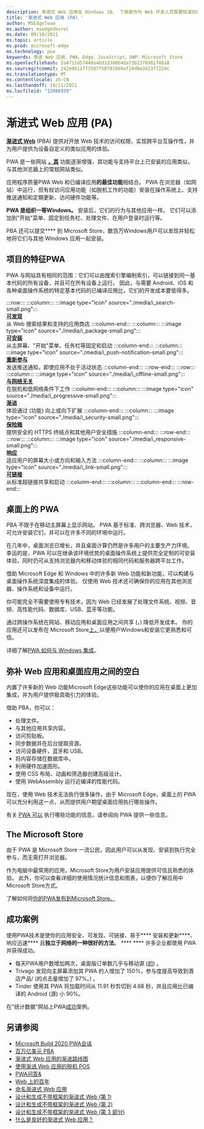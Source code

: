 ```yaml
---
description: 渐进式 Web 应用在 Windows 10。 下面是作为 Web 开发人员需要知道的所有内容。
title: '渐进式 Web 应用 (PA) '
author: MSEdgeTeam
ms.author: msedgedevrel
ms.date: 09/10/2021
ms.topic: article
ms.prod: microsoft-edge
ms.technology: pwa
keywords: 渐进 Web 应用、PWA、Edge、JavaScript、UWP、Microsoft Store
ms.openlocfilehash: 2a4715d57440a48d1d380b4da7362378981788a8
ms.sourcegitcommit: 242e9611f73507f587d1669af24d0e3423f722dc
ms.translationtype: MT
ms.contentlocale: zh-CN
ms.lasthandoff: 10/11/2021
ms.locfileid: "12086939"
---
```

# <a name="overview-of-progressive-web-apps-pwas"></a>渐进式 Web 应用 (PA) 

**[渐进式 Web][MDNApps]** (PBA) 提供对开放 Web 技术的访问权限，实现跨平台互操作性，并为用户提供为设备自定义的类似应用的体验。

PWA 是一些网站 **[，其][AListApartUnderstandingProgressiveEnhancement]** 功能逐渐增强，其功能与支持平台上已安装的应用类似，与其他浏览器上的常规网站类似。

应用程序质量PWA Web 和已编译应用**的最佳功能**相结合。 PWA 在浏览器（如网站）中运行，但有权访问应用功能（如脱机工作的功能）安装在操作系统上、支持推送通知和定期更新、访问硬件功能等。

**PWA 是组织一等Windows。** 安装后，它们的行为与其他应用一样。 它们可以添加到"开始"菜单、固定到任务栏、处理文件、在用户登录时运行等。

PBA 还可以提交**** 到 Microsoft Store，数百万Windows用户可以发现并轻松地将它们与其他 Windows 应用一起安装。


<!-- ====================================================================== -->
## <a name="characteristics-of-a-pwa"></a>项目的特征PWA

PWA 与网站具有相同的范围：它们可以由搜索引擎编制索引，可以链接到同一基本代码的所有设备，并且可在所有设备上运行。 因此，与需要 Android、iOS 和各种桌面操作系统的特定基本代码的已编译应用比，它们的开发成本要低得多。

<!-- in the below table, keep two trailing spaces after each image line's ::: to keep card elements tight but not concat'd -->

:::row:::
    :::column:::
        :::image type="icon" source="./media/i_search-small.png":::  
        **[可发现][MDNPwaAdvantagesDiscoverable]**  
        从 Web 搜索结果和支持的应用商店
    :::column-end:::
    :::column:::
        :::image type="icon" source="./media/i_package-small.png":::  
        **[可安装][MDNPwaAdvantagesInstallable]**  
        从主屏幕、"开始"菜单、任务栏等固定和启动
    :::column-end:::
    :::column:::
        :::image type="icon" source="./media/i_push-notification-small.png":::  
        **[重新参与][MDNPwaAdvantagesReEngageable]**  
        发送推送通知，即使应用不处于活动状态
    :::column-end:::
:::row-end:::
:::row:::
    :::column:::
        :::image type="icon" source="./media/i_offline-small.png":::  
        **[与网络无关][MDNPwaAdvantagesNetworkIndependent]**  
        在脱机和低网络条件下工作
    :::column-end:::
    :::column:::
        :::image type="icon" source="./media/i_progressive-small.png":::  
        **[渐进][MDNPwaAdvantagesProgressive]**  
        体验通过 (功能) 向上或向下扩展
    :::column-end:::
    :::column:::
        :::image type="icon" source="./media/i_security-small.png":::  
        **[保险箱][MDNPwaAdvantagesSafe]**  
        提供安全的 HTTPS 终结点和其他用户安全措施
    :::column-end:::
:::row-end:::
:::row:::
    :::column:::
        :::image type="icon" source="./media/i_responsive-small.png":::  
        **[响应][MDNPwaAdvantagesResponsive]**  
        适应用户的屏幕大小或方向和输入方法
    :::column-end:::
    :::column:::
        :::image type="icon" source="./media/i_link-small.png":::  
        **[可链接][MDNPwaAdvantagesLinkable]**  
        从标准超链接共享和启动
    :::column-end:::
    :::column:::
    :::column-end:::
:::row-end:::


<!-- ====================================================================== -->
## <a name="pwas-on-desktop"></a>桌面上的 PWA

PBA 不限于在移动主屏幕上显示网站。 PWA 基于标准、跨浏览器、Web 技术，可允许安装它们，并可以在许多不同的环境中运行。

在几年中，桌面浏览已增长，并且桌面计算仍然是许多用户的主要生产力环境。 幸运的是，PWA 可以在继承该环境优势的桌面操作系统上提供完全定制的可安装体验，同时仍可从支持浏览器内和移动体验的相同代码和服务器跨平台工作。

借助 Microsoft Edge 和 Windows 中的许多新 Web 功能和新功能，可以构建与桌面操作系统深度集成的体验。 仅使用 Web 技术还可确保你的应用在其他浏览器、操作系统和设备中运行。

你可能完全不需要使用专有技术，因为 Web 已经发展了处理文件系统[](#bridging-the-gap-between-web-and-desktop-apps)、视频、音频、高性能代码、数据库、USB、蓝牙等功能。

通过跨操作系统在网站、移动应用和桌面应用之间共享 (，) 降低开发成本。 你的应用还可以发布在 Microsoft Store[上，](#the-microsoft-store)以便用户Windows和安装它更熟悉和可信。

详细了解[PWA 如何与 Windows 集成][PwaWindowsUx]。


<!-- ====================================================================== -->
## <a name="bridging-the-gap-between-web-and-desktop-apps"></a>弥补 Web 应用和桌面应用之间的空白

内置了许多新的 Web 功能Microsoft Edge这些功能可以使你的应用在桌面上更加集成，并为用户提供极具吸引力的体验。

借助 PBA，你可以：

*   处理文件。
*   与其他应用共享内容。
*   访问剪贴板。
*   同步数据并在后台提取资源。
*   访问设备硬件，蓝牙和 USB。
*   将内容存储在数据库中。
*   利用硬件加速图形。
*   使用 CSS 布局、动画和筛选器创建高级设计。
*   使用 WebAssembly 运行近编译的性能代码。

现在，使用 Web 技术无法执行很多操作，由于 Microsoft Edge，桌面上的 PWA 可以充分利用这一点，从而提供用户期望桌面应用执行哪些操作。

有关 [PWA 可以][Davrous20191018MythBustingPwasNewEdgeEdition] 执行哪些功能的信息，请参阅向 PWA 提供一些信息。


<!-- ====================================================================== -->
## <a name="the-microsoft-store"></a>The Microsoft Store

由于 PWA 是 Microsoft Store 一[][PwaMicrosoftStore]流公民，因此用户可以从发现、安装到执行完全参与，而无需打开浏览器。

作为电脑中最常用的应用，Microsoft Store为用户安装应用提供可信且熟悉的体验。 此外，你可以查看详细的使用情况统计信息和图表，以便你了解应用中Microsoft Store方式。

了解如何将[你的PWA发布到Microsoft Store。][PwaPublishToStore]


<!-- ====================================================================== -->
## <a name="success-stories"></a>成功案例

使用PWA技术是使你的应用安全、可发现、可链接、易于**** 安装和更新****、响应迅速**** 且**独立于网络的一种很好的方法**。 **** **** 许多企业都使用 PWA 并获得成功。

*   每天PWA用户数增加两次，桌面版订单数几乎与移动源 ([的][StarbucksSuccessStory]) 。
*   Trivago 发现向主屏幕添加其 PWA 的人增加了 150%，参与度提高导致到酒店产品/ (的点击量增加了 97%。) 。 [][TrivagoSuccessStory]
*   Tinder 使用其 PWA 将加载时间从 11.91 秒剪切到 4.68 秒，并且应用比已编译的 Android (源) [][TinderSuccessStory]小 90%。

在"统计数据"网站上PWA[成功][PwaStats]案例。


<!-- ====================================================================== -->
## <a name="see-also"></a>另请参阅

*   [Microsoft Build 2020 PWA会话][BuildVideo]
*   [百万亿美元 PBA][Davrous20191018MythBustingPwasNewEdgeEdition]
*   [渐进式 Web 应用的渐进路线图][CloudfourThinksProgressiveRoadmapYourWebApp]
*   [使用渐进 Web 应用的脱机 POS][MediumWebEdgeOfflinePostsProgressiveWebApps]
*   [PWA问答&][AaronGustafsonNotebookPwaQa]
*   [Web 上的百年][JoretegBlogBettingWeb]
*   [命名渐进式 Web 应用][Fberriman20170626NamingProgressiveWebApps]
*   [设计和生成不带框架的渐进式 Web (第 1) ][Smashingmagazine201907ProgressiveWebAppFrameworkPart1]
*   [设计和生成不带框架的渐进式 Web (第 2) ][Smashingmagazine201907ProgressiveWebAppFrameworkPart2]
*   [设计和生成不带框架的渐进式 Web (第 3 部分) ][Smashingmagazine201907ProgressiveWebAppFrameworkPart3]
*   [什么是良好的渐进式 Web 应用？][WebDevGoodPwaChecklist]


<!-- ====================================================================== -->
<!-- Links -->
[MDNApps]: https://developer.mozilla.org/Apps/Progressive "渐进式 Web 应用|MDN"
[AListApartUnderstandingProgressiveEnhancement]: https://alistapart.com/article/understandingprogressiveenhancement "了解渐进式增强 - 列表分开"
[PwaStats]: https://www.pwastats.com/ "与渐进式 Web 应用相关的统计数据和新闻的社区驱动列表"
[StarbucksSuccessStory]: https://twitter.com/davidbrunelle/status/993960071406080000 "David Brunelle |Twitter"
[TrivagoSuccessStory]: https://www.thinkwithgoogle.com/intl/en-gb/marketing-strategies/app-and-mobile/trivago-embrace-progressive-web-apps-as-the-future-of-mobile/  "接下来的十亿用户：三角网将渐进式 Web 应用作为移动设备|使用 Google 思考"
[TinderSuccessStory]: https://medium.com/@addyosmani/a-tinder-progressive-web-app-performance-case-study-78919d98ece0 "Tinder Progress Web App 性能案例研究|Medium.com"
[MDNPwaAdvantagesDiscoverable]: https://developer.mozilla.org/docs/Web/Apps/Progressive/Advantages#Discoverable "可发现 - 渐进式 Web 应用优势"
[MDNPwaAdvantagesInstallable]: https://developer.mozilla.org/docs/Web/Apps/Progressive/Advantages#Installable "可安装 - 渐进式 Web 应用优势"
[MDNPwaAdvantagesLinkable]: https://developer.mozilla.org/Apps/Progressive/Advantages#Linkable "可链接 - 渐进式 Web 应用优势"
[MDNPwaAdvantagesNetworkIndependent]: https://developer.mozilla.org/docs/Web/Apps/Progressive/Advantages#Network_independent "独立于网络 - 渐进式 Web 应用优势"
[MDNPwaAdvantagesProgressive]: https://developer.mozilla.org/docs/Web/Apps/Progressive/Advantages#Progressive "渐进 - 渐进式 Web 应用优势"
[MDNPwaAdvantagesReEngageable]: https://developer.mozilla.org/docs/Web/Apps/Progressive/Advantages#Re-engageable "重新参与 - 渐进式 Web 应用优势"
[MDNPwaAdvantagesResponsive]: https://developer.mozilla.org/Apps/Progressive/Advantages#Responsive "响应式 - 渐进式 Web 应用优势"
[MDNPwaAdvantagesSafe]: https://developer.mozilla.org/docs/Web/Apps/Progressive/Advantages#Safe "保险箱 - 渐进式 Web 应用优势"
[BuildVideo]: https://www.youtube.com/watch?v=y4p_QHZtMKM "PWA视频"
[Davrous20191018MythBustingPwasNewEdgeEdition]: https://www.davrous.com/2019/10/18/myth-busting-pwas-the-new-edge-edition "百年计划 PBA – 新边缘版本"
[CloudfourThinksProgressiveRoadmapYourWebApp]: https://cloudfour.com/thinks/a-progressive-roadmap-for-your-progressive-web-app "渐进式 Web 应用的渐进路线图"
[MediumWebEdgeOfflinePostsProgressiveWebApps]: https://medium.com/web-on-the-edge/offline-posts-with-progressive-web-apps-fc2dc4ad895 "使用渐进 Web 应用的脱机 POS"
[AaronGustafsonNotebookPwaQa]: https://www.aaron-gustafson.com/notebook/pwa-qa "PWA问答&"
[JoretegBlogBettingWeb]: https://joreteg.com/blog/betting-on-the-web "Web 上的百年"
[Fberriman20170626NamingProgressiveWebApps]: https://fberriman.com/2017/06/26/naming-progressive-web-apps "命名渐进式 Web 应用"
[Smashingmagazine201907ProgressiveWebAppFrameworkPart1]: https://www.smashingmagazine.com/2019/07/progressive-web-application-pwa-framework-part-1 "设计和构建不带框架的渐进式 Web (第 1) "
[Smashingmagazine201907ProgressiveWebAppFrameworkPart2]: https://www.smashingmagazine.com/2019/07/progressive-web-application-pwa-framework-part-2 "设计和构建不带框架的渐进式 Web 应用程序 (第 2) "
[Smashingmagazine201907ProgressiveWebAppFrameworkPart3]: https://www.smashingmagazine.com/2019/07/progressive-web-application-pwa-framework-part-3 "设计和构建不带框架的渐进式 Web (第 3 部分) "
[WebDevGoodPwaChecklist]: https://web.dev/pwa-checklist "什么是良好的渐进式 Web 应用？|web.dev"
[PwaMicrosoftStore]: https://www.microsoft.com/store/apps/windows "Windows应用|Microsoft Store"
[PwaWindowsUx]: ./ux.md "PWA 的用户体验|Microsoft Docs"
[PwaPublishToStore]: ./how-to/microsoft-store.md "将渐进式 Web 应用发布到Microsoft Store |Microsoft Docs"
